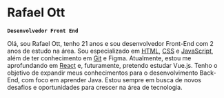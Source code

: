 # Rafael Ott

**`Desenvolvedor Front End`**

Olá, sou Rafael Ott, tenho 21 anos e sou desenvolvedor Front-End com 2 anos de estudo na área. Sou especializado em [HTML](https://github.com/rafaelottdev/estudos-html-css), 
[CSS](https://github.com/rafaelottdev/estudos-html-css) e [JavaScript](https://github.com/rafaelottdev/estudos-javascript), além de ter conhecimento em [Git](https://github.com/rafaelottdev/estudos-git-github) e Figma. 
Atualmente, estou me aprofundando em [React]() e, futuramente, pretendo estudar Vue.js. Tenho o objetivo de expandir meus conhecimentos para o desenvolvimento Back-End, com foco em aprender Java. 
Estou sempre em busca de novos desafios e oportunidades para crescer na área de tecnologia.

